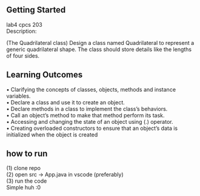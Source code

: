 ## Getting Started

lab4 cpcs 203 <br>
Description: <br>

(The Quadrilateral class)
Design a class named Quadrilateral to represent a generic quadrilateral shape. The class should store details like the
lengths of four sides.

## Learning Outcomes
• Clarifying the concepts of classes, objects, methods and instance variables.<br>
• Declare a class and use it to create an object.<br>
• Declare methods in a class to implement the class’s behaviors.<br>
• Call an object’s method to make that method perform its task.<br>
• Accessing and changing the state of an object using (.) operator.<br>
• Creating overloaded constructors to ensure that an object’s data is initialized when the object is created

## how to run
(1) clone repo <br>
(2) open src -> App.java in vscode (preferably) <br>
(3) run the code<br>
Simple huh :0